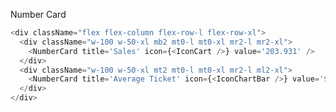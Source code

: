 Number Card

```js { "props": { "style": {"backgroundColor": "lightgray"} } }
<div className="flex flex-column flex-row-l flex-row-xl">
  <div className="w-100 w-50-xl mb2 mt0-l mt0-xl mr2-l mr2-xl">
    <NumberCard title='Sales' icon={<IconCart />} value='203.931' />
  </div>
  <div className="w-100 w-50-xl mt2 mt0-l mt0-xl mr2-l ml2-xl">
    <NumberCard title='Average Ticket' icon={<IconChartBar />} value='$ 145,77' />
  </div>
</div>
```